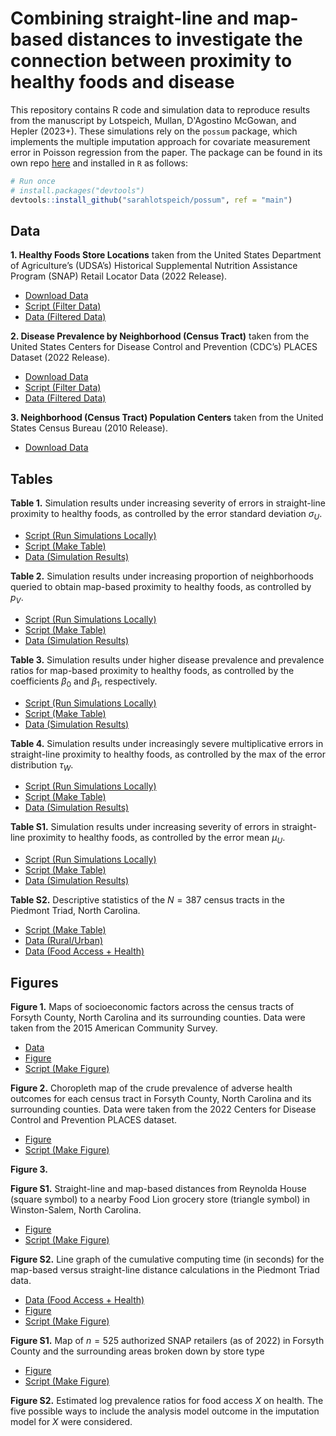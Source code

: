 # Combining straight-line and map-based distances to investigate the connection between proximity to healthy foods and disease

This repository contains R code and simulation data to reproduce results from the manuscript by Lotspeich, Mullan, D'Agostino McGowan, and Hepler (2023+). These simulations rely on the `possum` package, which implements the multiple imputation approach for covariate measurement error in Poisson regression from the paper. The package can be found in its own repo [here](https://github.com/sarahlotspeich/possum) and installed in `R` as follows:

``` r
# Run once
# install.packages("devtools")
devtools::install_github("sarahlotspeich/possum", ref = "main")
```

## Data 

**1.  Healthy Foods Store Locations** taken from the United States Department of Agriculture’s (UDSA’s) Historical Supplemental Nutrition Assistance Program (SNAP) Retail Locator Data (2022 Release).

  - [Download Data](https://www.fns.usda.gov/snap/retailer-locator)
  - [Script (Filter Data)](forsyth-data/healthy_foods_stores_2022.R)
  - [Data (Filtered Data)](forsyth-data/healthy_foods_stores_2022.csv)

**2.  Disease Prevalence by Neighborhood (Census Tract)** taken from the United States Centers for Disease Control and Prevention (CDC’s) PLACES Dataset (2022 Release). 

  - [Download Data](https://data.cdc.gov/500-Cities-Places/PLACES-Census-Tract-Data-GIS-Friendly-Format-2022-/shc3-fzig/data)
  - [Script (Filter Data)](forsyth-data/disease_prevalences_2022.R)
  - [Data (Filtered Data)](forsyth-data/disease_prevalences_2022.csv)

**3.  Neighborhood (Census Tract) Population Centers** taken from the United States Census Bureau (2010 Release). 

  - [Download Data](https://www2.census.gov/geo/docs/reference/cenpop2010/tract/CenPop2010_Mean_TR37.txt)


## Tables 

**Table 1.** Simulation results under increasing severity of errors in straight-line proximity to healthy foods, as controlled by the error standard deviation $\sigma_U$.

  - [Script (Run Simulations Locally)](sims-scripts/sims_vary_sigmaU.R)
  - [Script (Make Table)](table-scripts/table1_vary_sigmaU.R)
  - [Data (Simulation Results)](sims-data/vary_sigmaU_sims_combined.csv)

**Table 2.** Simulation results under increasing proportion of neighborhoods queried to obtain map-based proximity to healthy foods, as controlled by $p_V$.

  - [Script (Run Simulations Locally)](sims-scripts/sims_vary_pV.R)
  - [Script (Make Table)](table-scripts/table2_vary_pV.R)
  - [Data (Simulation Results)](sims-data/vary_pV_sims_combined.csv)

**Table 3.** Simulation results under higher disease prevalence and prevalence ratios for map-based proximity to healthy foods, as controlled by the coefficients $\beta_0$ and $\beta_1$, respectively.

  - [Script (Run Simulations Locally)](sims-scripts/sims_vary_prev.R)
  - [Script (Make Table)](table-scripts/table3_vary_prev.R)
  - [Data (Simulation Results)](sims-data/vary_prev_sims_combined.csv)

**Table 4.** Simulation results under increasingly severe multiplicative errors in straight-line proximity to healthy foods, as controlled by the max of the error distribution $\tau_W$. 

  - [Script (Run Simulations Locally)](sims-scripts/sims_mult_error.R)
  - [Script (Make Table)](table-scripts/table4_mult_error.R)
  - [Data (Simulation Results)](sims-data/mult_error_sims_combined.csv)

**Table S1.** Simulation results under increasing severity of errors in straight-line proximity to healthy foods, as controlled by the error mean $\mu_U$.

  - [Script (Run Simulations Locally)](sims-scripts/sims_vary_muU.R)
  - [Script (Make Table)](table-scripts/tableS1_vary_muU.R)
  - [Data (Simulation Results)](sims-data/vary_muU_sims_combined.csv)

**Table S2.** Descriptive statistics of the $N = 387$ census tracts in the Piedmont Triad, North Carolina.

  - [Script (Make Table)](table-scripts/tableS2_piedmont.R)
  - [Data (Rural/Urban)](piedmont-triad-data/ruca2010revised.csv)
  - [Data (Food Access + Health)](piedmont-triad-data/analysis_data.csv)

## Figures 

**Figure 1.** Maps of socioeconomic factors across the census tracts of Forsyth County, North Carolina and its surrounding counties. Data were taken from the 2015 American Community Survey. 

  - [Data](forsyth-data/forsyth_acs_data.csv)
  - [Figure](figures/fig1_map_forsyth_acs_data.png)
  - [Script (Make Figure)](figure-scripts/fig1_map_forsyth_acs_data.R)

**Figure 2.** Choropleth map of the crude prevalence of adverse health outcomes for each census tract in Forsyth County, North Carolina and its surrounding counties. Data were taken from the 2022 Centers for Disease Control and Prevention PLACES dataset. 

  - [Figure](figures/fig2_map_forsyth_health_outcomes.png)
  - [Script (Make Figure)](figure-scripts/fig2_map_forsyth_health_outcomes.R)

**Figure 3.** 

**Figure S1.** Straight-line and map-based distances from Reynolda House (square symbol) to a nearby Food Lion grocery store (triangle symbol) in Winston-Salem, North Carolina. 

  - [Figure](figures/figS1_map_comparing_distances.png)
  - [Script (Make Figure)](figure-scripts/figS1_map_comparing_distances.R)

**Figure S2.** Line graph of the cumulative computing time (in seconds) for the map-based versus straight-line distance calculations in the Piedmont Triad data. 

  - [Data (Food Access + Health)](piedmont-triad-data/analysis_data.csv)
  - [Figure](figures/figS2_cum_comp_time_line.png)
  - [Script (Make Figure)](figure-scripts/figS2_cum_comp_time_line.R)

**Figure S1.** Map of $n = 525$ authorized SNAP retailers (as of 2022) in Forsyth County and the surrounding areas broken down by store type

  - [Figure](figures/figS1_map_SNAP.png)
  - [Script (Make Figure)](figures/figS1_map_SNAPs.R)

**Figure S2.** Estimated log prevalence ratios for food access $X$ on health. The five possible ways to include the analysis model outcome in the imputation model for $X$ were considered. 
